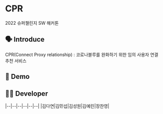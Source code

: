 # CPR
2022 슈퍼챌린지 SW 해커톤

## 🗣️ **Introduce**
CPR(Connect Proxy relationship) : 코로나블루를 완화하기 위한 임의 사용자 연결 추천 서비스

## 📢 **Demo**

## 👩‍💻 **Developer**
|--|--|--|--|--|--|
|김다연|김민섭|김성원|김예린|장찬영|

